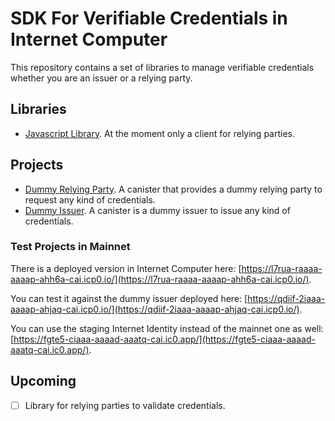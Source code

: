 # SDK For Verifiable Credentials in Internet Computer

This repository contains a set of libraries to manage verifiable credentials whether you are an issuer or a relying party.

## Libraries

- [Javascript Library](./js-library/README.md). At the moment only a client for relying parties.

## Projects

- [Dummy Relying Party](./dummy-relying-party/README.md). A canister that provides a dummy relying party to request any kind of credentials.
- [Dummy Issuer](./dummy-issuer/README.md). A canister is a dummy issuer to issue any kind of credentials.

### Test Projects in Mainnet

There is a deployed version in Internet Computer here: [https://l7rua-raaaa-aaaap-ahh6a-cai.icp0.io/](https://l7rua-raaaa-aaaap-ahh6a-cai.icp0.io/).

You can test it against the dummy issuer deployed here: [https://qdiif-2iaaa-aaaap-ahjaq-cai.icp0.io/](https://qdiif-2iaaa-aaaap-ahjaq-cai.icp0.io/).

You can use the staging Internet Identity instead of the mainnet one as well: [https://fgte5-ciaaa-aaaad-aaatq-cai.ic0.app/](https://fgte5-ciaaa-aaaad-aaatq-cai.ic0.app/).

## Upcoming

- [ ] Library for relying parties to validate credentials.
